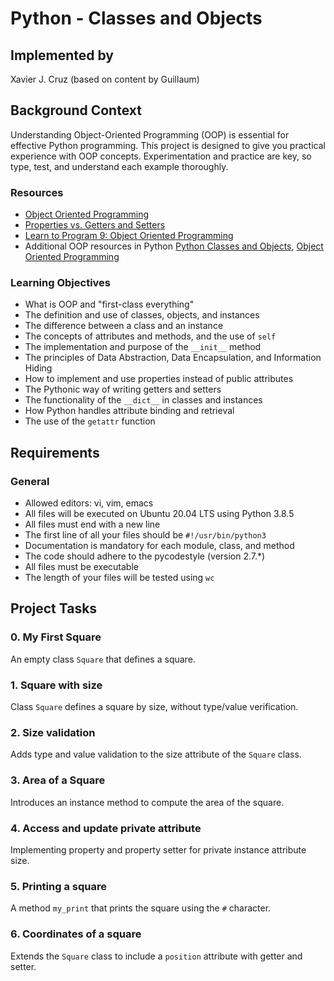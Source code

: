 # Python - Classes and Objects

## Implemented by
Xavier J. Cruz (based on content by Guillaum)


## Background Context

Understanding Object-Oriented Programming (OOP) is essential for effective Python programming. This project is designed to give you practical experience with OOP concepts. Experimentation and practice are key, so type, test, and understand each example thoroughly.

### Resources

- [Object Oriented Programming](https://python.swaroopch.com/oop.html)
- [Properties vs. Getters and Setters](https://www.python-course.eu/python3_properties.php)
- [Learn to Program 9: Object Oriented Programming](https://www.youtube.com/watch?v=1AGyBuVCTeE&)
- Additional OOP resources in Python [Python Classes and Objects](https://docs.python.org/3/tutorial/classes.html), [Object Oriented Programming](https://realpython.com/python3-object-oriented-programming/)

### Learning Objectives

- What is OOP and "first-class everything"
- The definition and use of classes, objects, and instances
- The difference between a class and an instance
- The concepts of attributes and methods, and the use of `self`
- The implementation and purpose of the `__init__` method
- The principles of Data Abstraction, Data Encapsulation, and Information Hiding
- How to implement and use properties instead of public attributes
- The Pythonic way of writing getters and setters
- The functionality of the `__dict__` in classes and instances
- How Python handles attribute binding and retrieval
- The use of the `getattr` function

## Requirements

### General

- Allowed editors: vi, vim, emacs
- All files will be executed on Ubuntu 20.04 LTS using Python 3.8.5
- All files must end with a new line
- The first line of all your files should be `#!/usr/bin/python3`
- Documentation is mandatory for each module, class, and method
- The code should adhere to the pycodestyle (version 2.7.*)
- All files must be executable
- The length of your files will be tested using `wc`

## Project Tasks

### 0. My First Square

An empty class `Square` that defines a square.

### 1. Square with size

Class `Square` defines a square by size, without type/value verification.

### 2. Size validation

Adds type and value validation to the size attribute of the `Square` class.

### 3. Area of a Square

Introduces an instance method to compute the area of the square.

### 4. Access and update private attribute

Implementing property and property setter for private instance attribute size.

### 5. Printing a square

A method `my_print` that prints the square using the `#` character.

### 6. Coordinates of a square

Extends the `Square` class to include a `position` attribute with getter and setter.

